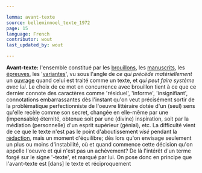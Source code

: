 ```yaml
---

lemma: avant-texte
source: belleminnoel_texte_1972
page: 15
language: French
contributor: wout
last_updated_by: wout

---
```


**Avant-texte:** l'ensemble constitué par les [brouillons](draft.html), les [manuscrits](manuscript.html), les [épreuves](proofs.html), les '[variantes](variant.html)', vu sous l'angle de _ce qui précède matériellement_ un [ouvrage](work.html) quand celui est traité comme un texte, et _qui peut faire système avec lui_. Le choix de ce mot en concurrence avec brouillon tient à ce que ce dernier connote des caractères comme 'résiduel', 'informe', 'insignifiant', connotations embarrassantes dès l'instant qu'on veut précisément sortir de la problématique perfectionniste de l'oeuvre littéraire dotée d'un (seul) sens qu'elle recèle comme son secret, changée en elle-même par une (impensable) éternité, obtenue soit par une (divine) inspiration, soit par la médiation (personnelle) d'un esprit supérieur (génial), etc. La difficulté vient de ce que le texte n'est pas le point d'aboutissement _visé_ pendant la [rédaction](editing.html), mais un moment d'équilibre; dès lors qu'on envisage seulement un plus ou moins d'instabilité, où et quand commence cette décision qu'on appelle l'oeuvre et qui n'est pas un achèvement? De là l'intérêt d'un terme forgé sur le signe '-texte', et marqué par lui. On pose donc en principe que l'avant-texte est [dans] le texte et réciproquement
